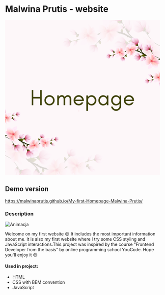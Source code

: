 # Malwina Prutis - website
![Logo](./images/share.png)
## Demo version
https://malwinaprutis.github.io/My-first-Homepage-Malwina-Prutis/
### Description
![Animacja](./images/freecompress-Malwina%20Homepage%20Animation.gif)

Welcome on my first website 😊 It includes the most important information about me. It is also my first website where I try some CSS styling and JavaScript interactions.This project was inspired by the course "Frontend Developer from the basis" by online programming school YouCode. Hope you'll enjoy it 😊

#### Used in project:
- HTML
- CSS with BEM convention
- JavaScript
